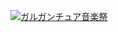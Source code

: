 <a href="https://www.gargan.jp">![ガルガンチュア音楽祭](https://github.com/user-attachments/assets/699e0180-a476-47e3-be93-bd1ebc665daa)</a>

